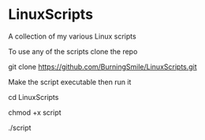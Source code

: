 # LinuxScripts
A collection of my various Linux scripts

To use any of the scripts clone the repo

git clone https://github.com/BurningSmile/LinuxScripts.git

Make the script executable then run it

cd LinuxScripts

chmod +x script

./script
